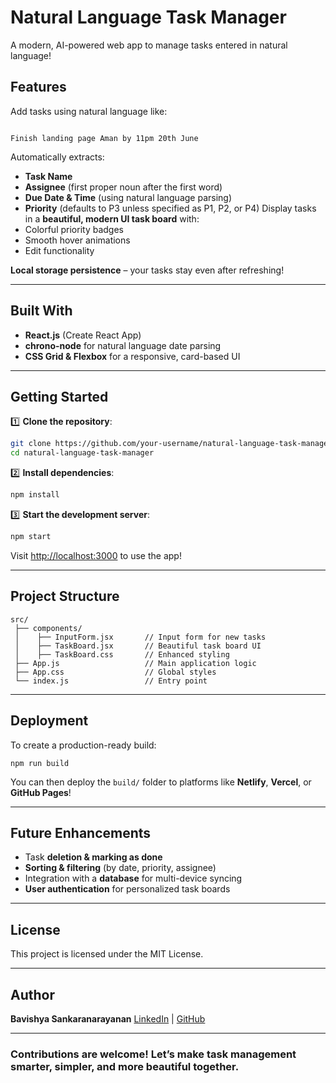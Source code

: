 # Natural Language Task Manager

A modern, AI-powered web app to manage tasks entered in natural language! 

##  Features
Add tasks using natural language like:  
```

Finish landing page Aman by 11pm 20th June

````

 Automatically extracts:
- **Task Name**
- **Assignee** (first proper noun after the first word)
- **Due Date & Time** (using natural language parsing)
- **Priority** (defaults to P3 unless specified as P1, P2, or P4)
 Display tasks in a **beautiful, modern UI task board** with:
- Colorful priority badges  
- Smooth hover animations  
- Edit functionality

 **Local storage persistence** – your tasks stay even after refreshing!

---

##  Built With
- **React.js** (Create React App)  
- **chrono-node** for natural language date parsing  
- **CSS Grid & Flexbox** for a responsive, card-based UI

---

##  Getting Started

1️⃣ **Clone the repository**:
```bash
git clone https://github.com/your-username/natural-language-task-manager.git
cd natural-language-task-manager
````

2️⃣ **Install dependencies**:

```bash
npm install
```

3️⃣ **Start the development server**:

```bash
npm start
```

Visit [http://localhost:3000](http://localhost:3000) to use the app!

---

##  Project Structure

```
src/
 ├── components/
 │    ├── InputForm.jsx       // Input form for new tasks
 │    ├── TaskBoard.jsx       // Beautiful task board UI
 │    ├── TaskBoard.css       // Enhanced styling
 ├── App.js                   // Main application logic
 ├── App.css                  // Global styles
 └── index.js                 // Entry point
```

---

##  Deployment

To create a production-ready build:

```
npm run build
```

You can then deploy the `build/` folder to platforms like **Netlify**, **Vercel**, or **GitHub Pages**!

---

##  Future Enhancements

* Task **deletion & marking as done**
* **Sorting & filtering** (by date, priority, assignee)
* Integration with a **database** for multi-device syncing
* **User authentication** for personalized task boards

---

## License

This project is licensed under the MIT License.

---

## Author

**Bavishya Sankaranarayanan**
[LinkedIn](https://www.linkedin.com/in/bavishya-sankaranarayanan/) | [GitHub](https://github.com/your-username)

---

###  Contributions are welcome! Let’s make task management smarter, simpler, and more beautiful together. 

